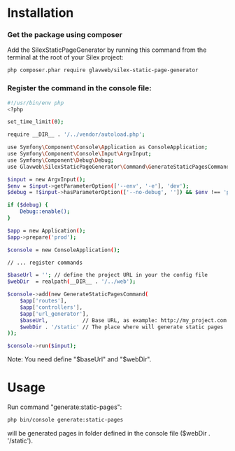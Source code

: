 Installation
============

### Get the package using composer

Add the SilexStaticPageGenerator by running this command from the terminal at the root of
your Silex project:

```bash
php composer.phar require glavweb/silex-static-page-generator
```

### Register the command in the console file:

```bash
#!/usr/bin/env php
<?php

set_time_limit(0);

require __DIR__ . '/../vendor/autoload.php';

use Symfony\Component\Console\Application as ConsoleApplication;
use Symfony\Component\Console\Input\ArgvInput;
use Symfony\Component\Debug\Debug;
use Glavweb\SilexStaticPageGenerator\Command\GenerateStaticPagesCommand;

$input = new ArgvInput();
$env = $input->getParameterOption(['--env', '-e'], 'dev');
$debug = !$input->hasParameterOption(['--no-debug', '']) && $env !== 'prod';

if ($debug) {
    Debug::enable();
}

$app = new Application();
$app->prepare('prod');

$console = new ConsoleApplication();

// ... register commands

$baseUrl = ''; // define the project URL in your the config file
$webDir  = realpath(__DIR__ . '/../web');

$console->add(new GenerateStaticPagesCommand(
    $app['routes'],
    $app['controllers'],
    $app['url_generator'],
    $baseUrl,           // Base URL, as example: http://my_project.com
    $webDir . '/static' // The place where will generate static pages
));

$console->run($input);
```

Note: You need define "$baseUrl" and "$webDir". 

Usage
=====

Run command "generate:static-pages":

```bash
php bin/console generate:static-pages
```

will be generated pages in folder defined in the console file ($webDir . '/static'). 
